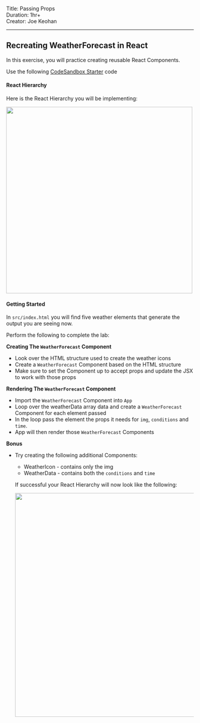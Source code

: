 <br>
Title: Passing Props<br>
Duration: 1hr+<br>
Creator:  Joe Keohan<br>

---

## Recreating WeatherForecast in React

In this exercise, you will practice creating reusable React Components.

Use the following [CodeSandbox Starter](https://codesandbox.io/s/adoring-goodall-mhive) code

#### React Hierarchy 

Here is the React Hierarchy you will be implementing:

<img src="https://i.imgur.com/7YlFsU7.png" width=500/><br>

#### Getting Started

In `src/index.html` you will find five weather elements that generate the output you are seeing now.

Perform the following to complete the lab:

**Creating The `WeatherForecast` Component**
* Look over the HTML structure used to create the weather icons
* Create a `WeatherForecast`  Component based on the HTML structure 
* Make sure to set the Component up to accept props and update the JSX to work with those props

**Rendering The `WeatherForecast` Component**
* Import the `WeatherForecast` Component into `App`
* Loop over the weatherData array data and create a `WeatherForecast` Component for each element passed
* In the loop pass the element the props it needs for `img`, `conditions` and `time`. 
* App will then render those `WeatherForecast` Components


**Bonus**
- Try creating the following additional Components:
  - WeatherIcon - contains only the img 
  - WeatherData - contains both the `conditions` and `time`

  If successful your React Hierarchy will now look like the following:

  <img src="https://i.imgur.com/ffkXBPi.png" width=600/>
